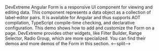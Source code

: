 DevExtreme Angular Form is a responsive UI component for viewing and editing data. This component represents a data object as a collection of label-editor pairs. It is available for Angular and thus supports AOT compilation, TypeScript compile-time checking, and declarative configuration. This demo shows how to add and customize the Form on a page. DevExtreme provides other widgets, like Filter Builder, Range Selector, Radio Group, which are more specialized. You can find their demos and more demos of the Form in this section.
<--split-->
